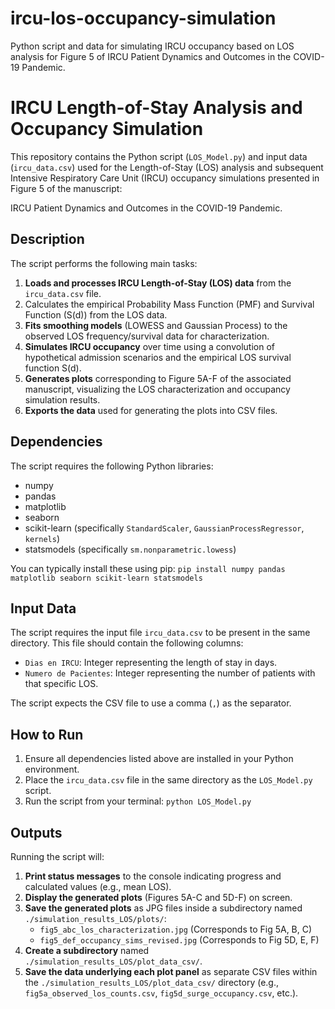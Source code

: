 # ircu-los-occupancy-simulation
Python script and data for simulating IRCU occupancy based on LOS analysis for Figure 5 of IRCU Patient Dynamics and Outcomes in the COVID-19 Pandemic.

# IRCU Length-of-Stay Analysis and Occupancy Simulation

This repository contains the Python script (`LOS_Model.py`) and input data (`ircu_data.csv`) used for the Length-of-Stay (LOS) analysis and subsequent Intensive Respiratory Care Unit (IRCU) occupancy simulations presented in Figure 5 of the manuscript:

IRCU Patient Dynamics and Outcomes in the COVID-19 Pandemic.

## Description

The script performs the following main tasks:

1.  **Loads and processes IRCU Length-of-Stay (LOS) data** from the `ircu_data.csv` file.
2.  Calculates the empirical Probability Mass Function (PMF) and Survival Function (S(d)) from the LOS data.
3.  **Fits smoothing models** (LOWESS and Gaussian Process) to the observed LOS frequency/survival data for characterization.
4.  **Simulates IRCU occupancy** over time using a convolution of hypothetical admission scenarios and the empirical LOS survival function S(d).
5.  **Generates plots** corresponding to Figure 5A-F of the associated manuscript, visualizing the LOS characterization and occupancy simulation results.
6.  **Exports the data** used for generating the plots into CSV files.

## Dependencies

The script requires the following Python libraries:

*   numpy
*   pandas
*   matplotlib
*   seaborn
*   scikit-learn (specifically `StandardScaler`, `GaussianProcessRegressor`, `kernels`)
*   statsmodels (specifically `sm.nonparametric.lowess`)

You can typically install these using pip:
`pip install numpy pandas matplotlib seaborn scikit-learn statsmodels`

## Input Data

The script requires the input file `ircu_data.csv` to be present in the same directory. This file should contain the following columns:

*   `Dias en IRCU`: Integer representing the length of stay in days.
*   `Numero de Pacientes`: Integer representing the number of patients with that specific LOS.

The script expects the CSV file to use a comma (`,`) as the separator.

## How to Run

1.  Ensure all dependencies listed above are installed in your Python environment.
2.  Place the `ircu_data.csv` file in the same directory as the `LOS_Model.py` script.
3.  Run the script from your terminal: `python LOS_Model.py`


## Outputs

Running the script will:

1.  **Print status messages** to the console indicating progress and calculated values (e.g., mean LOS).
2.  **Display the generated plots** (Figures 5A-C and 5D-F) on screen.
3.  **Save the generated plots** as JPG files inside a subdirectory named `./simulation_results_LOS/plots/`:
    *   `fig5_abc_los_characterization.jpg` (Corresponds to Fig 5A, B, C)
    *   `fig5_def_occupancy_sims_revised.jpg` (Corresponds to Fig 5D, E, F)
4.  **Create a subdirectory** named `./simulation_results_LOS/plot_data_csv/`.
5.  **Save the data underlying each plot panel** as separate CSV files within the `./simulation_results_LOS/plot_data_csv/` directory (e.g., `fig5a_observed_los_counts.csv`, `fig5d_surge_occupancy.csv`, etc.).
